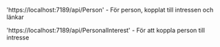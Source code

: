 'https://localhost:7189/api/Person' - För person, kopplat till intressen och länkar

'https://localhost:7189/api/PersonalInterest' - För att koppla person till intresse
